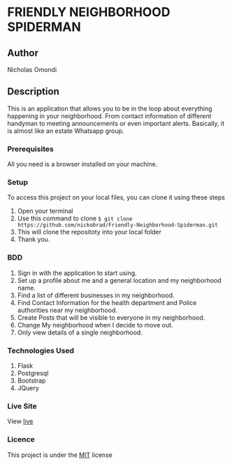 # FRIENDLY NEIGHBORHOOD SPIDERMAN

## Author

Nicholas Omondi

## Description

This is an application that allows you to be in the loop about everything happening in your neighborhood. From contact information of different handyman to meeting announcements or even important alerts. Basically, it is almost like an estate Whatsapp group.

### Prerequisites

All you need is a browser installed on your machine.

### Setup

To access this project on your local files, you can clone it using these steps

1. Open your terminal
2. Use this command to clone `$ git clone https://github.com/nickobrad/Friendly-Neighborhood-Spiderman.git`
3. This will clone the repositoty into your local folder
4. Thank you.

### BDD

1. Sign in with the application to start using.
2. Set up a profile about me and a general location and my neighborhood name.
3. Find a list of different businesses in my neighborhood.
4. Find Contact Information for the health department and Police authorities near my neighborhood.
5. Create Posts that will be visible to everyone in my neighborhood.
6. Change My neighborhood when I decide to move out.
7. Only view details of a single neighborhood.

### Technologies Used

1. Flask
2. Postgresql
3. Bootstrap
4. JQuery

### Live Site

View [live](https://insta-moringa.herokuapp.com/)

### Licence

This project is under the [MIT](license) license

